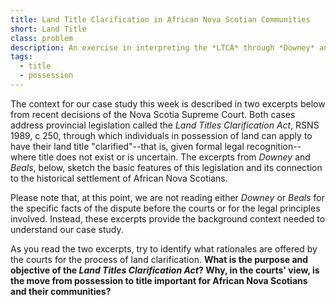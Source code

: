 ```yaml
---
title: Land Title Clarification in African Nova Scotian Communities
short: Land Title
class: problem
description: An exercise in interpreting the *LTCA* through *Downey* and *Beals*
tags:
  - title
  - possession
---
```



The context for our case study this week is described in two excerpts below from recent decisions of the Nova Scotia Supreme Court. Both cases address provincial legislation called the *Land Titles Clarification Act*, RSNS 1989, c 250, through which individuals in possession of land can apply to have their land title "clarified"--that is, given formal legal recognition--where title does not exist or is uncertain. The excerpts from *Downey* and *Beals*, below, sketch the basic features of this legislation and its connection to the historical settlement of African Nova Scotians. 

Please note that, at this point, we are not reading either *Downey* or *Beals* for the specific facts of the dispute before the courts or for the legal principles involved. Instead, these excerpts provide the background context needed to understand our case study. 

As you read the two excerpts, try to identify what rationales are offered by the courts for the process of land clarification. **What is the purpose and objective of the *Land Titles Clarification Act*? Why, in the courts' view, is the move from possession to title important for African Nova Scotians and their communities?**
